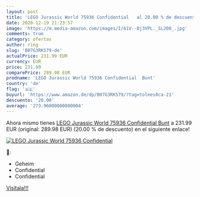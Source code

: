 ```yaml
---
layout: post
title: 'LEGO Jurassic World 75936 Confidential   al 20.00 % de descuento'
date: 2020-12-19 21:23:57
image: 'https://m.media-amazon.com/images/I/61V--Bj3VPL._SL200_.jpg'
comments: true
category: ofertas
author: ring
slug: 'B07G3RKS79-de'
actualPrice: 231.99 EUR
currency: EUR
price: 231.99
comparePrice: 289.98 EUR
prodname: 'LEGO Jurassic World 75936 Confidential  Bunt'
country: 'de'
flag: '🇩🇪'
buyurl: 'https://www.amazon.de/dp/B07G3RKS79/?tag=tolees0ca-21'
descuento: '20.00'
average: '273.96000000000004'
---
```


Ahora mismo tienes [LEGO Jurassic World 75936 Confidential  Bunt](https://www.amazon.de/dp/B07G3RKS79/?tag=tolees0ca-21) a 231.99 EUR (original: 289.98 EUR) (20.00 %  de descuento) en el siguiente enlace!

[![LEGO Jurassic World 75936 Confidential  ](https://m.media-amazon.com/images/I/61V--Bj3VPL._SL200_.jpg)](https://www.amazon.de/dp/B07G3RKS79/?tag=tolees0ca-21)

🔎:

- Geheim
- Confidential
- Confidential

[Visítala!!!](https://www.amazon.de/dp/B07G3RKS79/?tag=tolees0ca-21)
